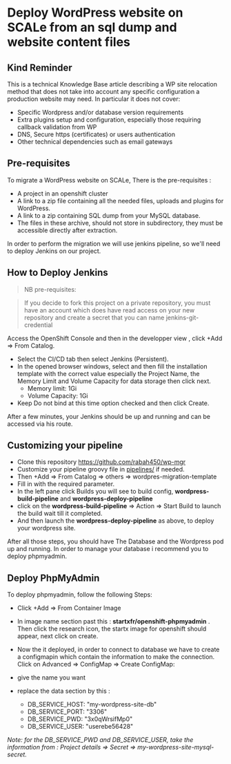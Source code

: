 # Deploy WordPress website on SCALe from an sql dump and website content files

## Kind Reminder

This is a technical Knowledge Base article describing a WP site relocation method that does not take into account any specific configuration a production website may need. In particular it does not cover:
* Specific Wordpress and/or database version requirements
* Extra plugins setup and configuration, especially those requiring callback validation from WP
* DNS,  Secure https (certificates) or users authentication
* Other technical dependencies such as email gateways




## Pre-requisites

To migrate a WordPress website on SCALe, There is the pre-requisites :

* A project in an openshift cluster
* A link to a zip file containing all the needed files, uploads and plugins for WordPress.
* A link to a zip containing SQL dump from your MySQL database.
* The files  in these archive, should not store in subdirectory, they must be accessible directly after extraction.

In order to perform the migration we will use jenkins pipeline, so we'll need to deploy Jenkins on our project.

## How to Deploy Jenkins

> NB 
>pre-requisites:

>If you decide to fork this project on a private repository, you must have an account which does have read access on your new repository and create a secret that you can name jenkins-git-credential 

Access the OpenShift Console and then in the developper view , click +Add => From Catalog.
* Select the CI/CD tab then select Jenkins (Persistent).
* In the opened browser windows, select and then fill the installation template with the correct value especially the Project Name, the Memory Limit and Volume Capacity for data storage then click next.
    * Memory limit: 1Gi
    * Volume Capacity: 1Gi
* Keep Do not bind at this time option checked and then click Create.

After a few minutes, your Jenkins should be up and running and can be accessed via his route. 

## Customizing your pipeline 

* Clone this repository https://github.com/rabah450/wp-mgr
* Customize your pipeline groovy file in [pipelines/](pipeline/) if needed.
* Then +Add => From Catalog => others => wordpres-migration-template
* Fill in with the required parameter.
* In the left pane click Builds you will see to build config, **wordpress-build-pipeline** and **wordpress-deploy-pipeline**
* click on the **wordpress-build-pipeline** => Action => Start Build to launch the build wait till it completed.
* And then launch the **wordpress-deploy-pipeline** as above, to deploy your wordpress site.

After all those steps, you should have The Database and the Wordpress pod up and running. In order to manage your database i recommend you to deploy phpmyadmin.

## Deploy PhpMyAdmin

To deploy phpmyadmin, follow the following Steps:

* Click +Add => From Container Image

* In image name section past this : **startxfr/openshift-phpmyadmin** . Then click the research icon, the startx image for openshift should appear, next click on create.

* Now the it deployed, in order to connect to database we have to create a configmapin which contain the information to make the connection.
Click on Advanced => ConfigMap => Create ConfigMap:

 - give the name you want 
 - replace the data section by this :
 

      * DB_SERVICE_HOST: "my-wordpress-site-db"
      * DB_SERVICE_PORT: "3306"
      * DB_SERVICE_PWD: "3x0qWrsifMp0"
      * DB_SERVICE_USER: "userebe56428"

*Note: for the DB_SERVICE_PWD and DB_SERVICE_USER, take the information from : Project details => Secret => my-wordpress-site-mysql-secret.*


